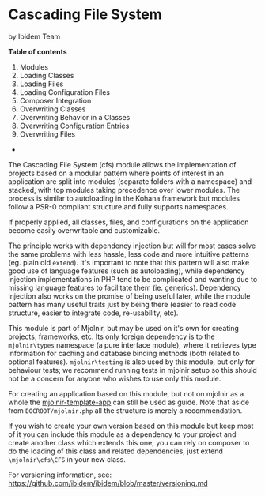 Cascading File System
=====================

by Ibidem Team

**Table of contents**

1. Modules
2. Loading Classes
3. Loading Files
4. Loading Configuration Files
5. Composer Integration
6. Overwriting Classes
7. Overwriting Behavior in a Classes
8. Overwriting Configuration Entries
9. Overwriting Files

-

The Cascading File System (cfs) module allows the implementation of projects
based on a modular pattern where points of interest in an application are split
into modules (separate folders with a namespace) and stacked, with top modules
taking precedence over lower modules. The process is similar to autoloading in
the Kohana framework but modules follow a PSR-0 compliant structure and fully
supports namespaces.

If properly applied, all classes, files, and configurations on the application
become easily overwritable and customizable.

The principle works with dependency injection but will for most cases solve the
same problems with less hassle, less code and more intuitive patterns (eg. plain
old `extend`). It's important to note that this pattern will also make good
use of language features (such as autoloading), while dependency injection
implementations in PHP tend to be complicated and wanting due to missing
language features to facilitate them (ie. generics). Dependency injection also
works on the promise of being useful later, while the module pattern has many
useful traits just by being there (easier to read code structure,
easier to integrate code, re-usability, etc).

This module is part of Mjolnir, but may be used on it's own for creating
projects, frameworks, etc. Its only foreign dependency is to the `mjolnir\types`
namespace (a pure interface module), where it retrieves type information for
caching and database binding methods (both related to optional features).
`mjolnir\testing` is also used by this module, but only for behaviour tests; we
recommend running tests in mjolnir setup so this should not be a concern for
anyone who wishes to use only this module.

For creating an application based on this module, but not on mjolnir as a whole
the [mjolnir-template-app](https://github.com/ibidem/mjolnir-template-app) can
still be used as guide. Note that aside from `DOCROOT/mjolnir.php` all the
structure is merely a recommendation.

If you wish to create your own version based on this module but keep most of it
you can include this module as a dependency to your project and create another
class which extends this one; you can rely on composer to do the loading of
this class and related dependencies, just extend `\mjolnir\cfs\CFS` in your
new class.

For versioning information, see:
https://github.com/ibidem/ibidem/blob/master/versioning.md
